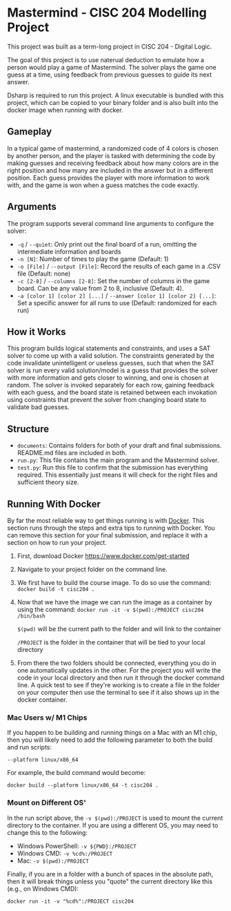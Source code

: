 # Mastermind - CISC 204 Modelling Project

This project was built as a term-long project in CISC 204 - Digital Logic.

The goal of this project is to use naterual deduction to emulate how a person would play a game of Mastermind. The solver plays the game one guess at a time, using feedback from previous guesses to guide its next answer.

Dsharp is required to run this project. A linux executable is bundled with this project, which can be copied to your binary folder and is also built into the docker image when running with docker.

## Gameplay

In a typical game of mastermind, a randomized code of 4 colors is chosen by another person, and the player is tasked with determining the code by making guesses and receiving feedback about how many colors are in the right position and how many are included in the answer but in a different position. Each guess provides the player with more information to work with, and the game is won when a guess matches the code exactly.

## Arguments

The program supports several command line arguments to configure the solver:

* `-q` / `--quiet`: Only print out the final board of a run, omitting the intermediate information and boards
* `-n [N]`: Number of times to play the game (Default: 1)
* `-o [File]` / `--output [File]`: Record the results of each game in a .CSV file (Default: none)
* `-c [2-8]` / `--columns [2-8]`: Set the number of columns in the game board. Can be any value from 2 to 8, inclusive (Default: 4).
* `-a [color 1] [color 2] [...]` / `--answer [color 1] [color 2] [...]`: Set a specific answer for all runs to use (Default: randomized for each run)

## How it Works

This program builds logical statements and constraints, and uses a SAT solver to come up with a valid solution. The constraints generated by the code invalidate unintelligent or useless guesses, such that when the SAT solver is run every valid solution/model is a guess that provides the solver with more information and gets closer to winning, and one is chosen at random. The solver is invoked separately for each row, gaining feedback with each guess, and the board state is retained between each invokation using constraints that prevent the solver from changing board state to validate bad guesses.

## Structure

* `documents`: Contains folders for both of your draft and final submissions. README.md files are included in both.
* `run.py`: This file contains the main program and the Mastermind solver.
* `test.py`: Run this file to confirm that the submission has everything required. This essentially just means it will check for the right files and sufficient theory size.

## Running With Docker

By far the most reliable way to get things running is with [Docker](https://www.docker.com). This section runs through the steps and extra tips to running with Docker. You can remove this section for your final submission, and replace it with a section on how to run your project.

1. First, download Docker https://www.docker.com/get-started

2. Navigate to your project folder on the command line.

3. We first have to build the course image. To do so use the command:
`docker build -t cisc204 .`

4. Now that we have the image we can run the image as a container by using the command: `docker run -it -v $(pwd):/PROJECT cisc204 /bin/bash`

    `$(pwd)` will be the current path to the folder and will link to the container

    `/PROJECT` is the folder in the container that will be tied to your local directory

5. From there the two folders should be connected, everything you do in one automatically updates in the other. For the project you will write the code in your local directory and then run it through the docker command line. A quick test to see if they're working is to create a file in the folder on your computer then use the terminal to see if it also shows up in the docker container.

### Mac Users w/ M1 Chips

If you happen to be building and running things on a Mac with an M1 chip, then you will likely need to add the following parameter to both the build and run scripts:

```
--platform linux/x86_64
```

For example, the build command would become:

```
docker build --platform linux/x86_64 -t cisc204 .
```

### Mount on Different OS'

In the run script above, the `-v $(pwd):/PROJECT` is used to mount the current directory to the container. If you are using a different OS, you may need to change this to the following:

- Windows PowerShell: `-v ${PWD}:/PROJECT`
- Windows CMD: `-v %cd%:/PROJECT`
- Mac: `-v $(pwd):/PROJECT`

Finally, if you are in a folder with a bunch of spaces in the absolute path, then it will break things unless you "quote" the current directory like this (e.g., on Windows CMD):

```
docker run -it -v "%cd%":/PROJECT cisc204
```
